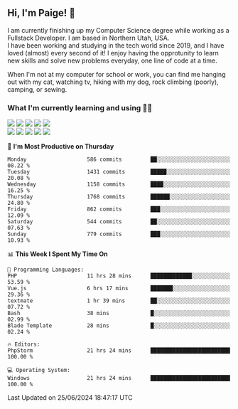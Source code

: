 ## Hi, I'm Paige! :vulcan_salute:

I am currently finishing up my Computer Science degree while working as a Fullstack Developer. I am based in Northern Utah, USA. \
I have been working and studying in the tech world since 2019, and I have loved (almost) every second of it! I enjoy having the opprotunity to learn new skills and solve new problems everyday, one line of code at a time.  

When I'm not at my computer for school or work, you can find me hanging out with my cat, watching tv, hiking with my dog, rock climbing (poorly), camping, or sewing.  

### What I'm currently learning and using :woman_technologist:
![](https://img.shields.io/badge/Laravel-FF2D20?style=for-the-badge&logo=laravel&logoColor=white) 
![](https://img.shields.io/badge/PHP-777BB4?style=for-the-badge&logo=php&logoColor=white)
![](https://img.shields.io/badge/Vue.js-35495E?style=for-the-badge&logo=vuedotjs&logoColor=4FC08D) 
![](https://img.shields.io/badge/MySQL-005C84?style=for-the-badge&logo=mysql&logoColor=white) 
![](https://img.shields.io/badge/Tailwind_CSS-38B2AC?style=for-the-badge&logo=tailwind-css&logoColor=white) \
![](https://img.shields.io/badge/Python-FFD43B?style=for-the-badge&logo=python&logoColor=blue)
![](https://img.shields.io/badge/Django-092E20?style=for-the-badge&logo=django&logoColor=green)
![](https://img.shields.io/badge/Kotlin-0095D5?&style=for-the-badge&logo=kotlin&logoColor=white)
![](https://img.shields.io/badge/Java-ED8B00?style=for-the-badge&logo=java&logoColor=white)
![](https://img.shields.io/badge/Haskell-5D4F85?style=for-the-badge&logo=haskell&logoColor=white) 

<!--START_SECTION:waka-->
📅 **I'm Most Productive on Thursday** 

```text
Monday                   586 commits         ██░░░░░░░░░░░░░░░░░░░░░░░   08.22 % 
Tuesday                  1431 commits        █████░░░░░░░░░░░░░░░░░░░░   20.08 % 
Wednesday                1158 commits        ████░░░░░░░░░░░░░░░░░░░░░   16.25 % 
Thursday                 1768 commits        ██████░░░░░░░░░░░░░░░░░░░   24.80 % 
Friday                   862 commits         ███░░░░░░░░░░░░░░░░░░░░░░   12.09 % 
Saturday                 544 commits         ██░░░░░░░░░░░░░░░░░░░░░░░   07.63 % 
Sunday                   779 commits         ███░░░░░░░░░░░░░░░░░░░░░░   10.93 % 
```


📊 **This Week I Spent My Time On** 

```text
💬 Programming Languages: 
PHP                      11 hrs 28 mins      █████████████░░░░░░░░░░░░   53.59 % 
Vue.js                   6 hrs 17 mins       ███████░░░░░░░░░░░░░░░░░░   29.36 % 
textmate                 1 hr 39 mins        ██░░░░░░░░░░░░░░░░░░░░░░░   07.72 % 
Bash                     38 mins             █░░░░░░░░░░░░░░░░░░░░░░░░   02.99 % 
Blade Template           28 mins             █░░░░░░░░░░░░░░░░░░░░░░░░   02.24 % 

🔥 Editors: 
PhpStorm                 21 hrs 24 mins      █████████████████████████   100.00 % 

💻 Operating System: 
Windows                  21 hrs 24 mins      █████████████████████████   100.00 % 
```


 Last Updated on 25/06/2024 18:47:17 UTC
<!--END_SECTION:waka-->
